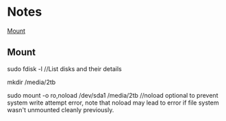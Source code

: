 # Notes

[Mount](#Mount)




## Mount
sudo fdisk -l   //List disks and their details

mkdir /media/2tb

sudo mount -o ro,noload /dev/sda1 /media/2tb     //noload optional to prevent system write attempt error, note that noload may lead to error if file system wasn't unmounted cleanly previously.
